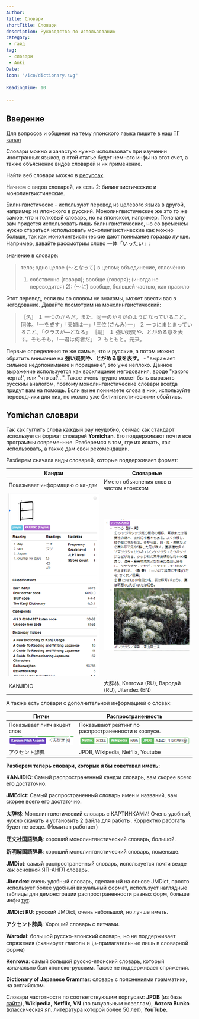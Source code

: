 ```yaml
---
Author:
title: Словари
shortTitle: Словари
description: Руководство по использованию
category: 
 - гайд
tag:
 - словари
 - Anki
Date: 
icon: "/ico/dictionary.svg"

ReadingTime: 10

---
```


## Введение

Для вопросов и общения на тему японского языка пишите в наш [ТГ канал](https://t.me/dekitaidan)

Словари можно и зачастую нужно использовать при изучении иностранных языков, в этой статье будет немного инфы на этот счет, а также объяснение видов словарей и их применение.

Найти веб словари можно в [ресурсах](/resources).

Начнем с видов словарей, их есть 2: билингвистические и монолингвистические.

Билингвистическе - используют перевод из целевого языка в другой, например из японского в русский. Монолингвистические же это то же самое, что и толковый словарь, но на японском, например. Поначалу вам придется использовать лишь билингвистические, но со временем нужно стараться использовать монолингвистические как можно больше, так как монолингвистические дают понимание гораздо лучше. Например, давайте рассмотрим слово 一体「いったい」:

значение в словаре:

>тело; одно целое
>{～となって} в целом; объединение, сплочённо
>1) собственно {говоря}; вообще {говоря}; (иногда не переводится)
>2): {～に} вообще, большей частью, как правило

Этот перевод, если вы со словом не знакомы, может ввести вас в негодование. Давайте посмотрим на монолингвистический:

>［名］
>１ 一つのからだ。また、同一のからだのようになっていること。同体。「—を成す」「夫婦は—」「三位 (さんみ) —」
>２ 一つにまとまっていること。「クラスが—となる」
>［副］
>１ 強い疑問や、とがめる意を表す。そもそも。「—君は何者だ」
>２ もともと。元来。

Первые определения те же самые, что и русские, а потом можно обратить внимание на **強い疑問や、とがめる意を表す。** - "выражает сильное недопонимание и порицание", это уже неплохо. Данное выражение используется как восклицание негодования, вроде "какого черта!", или "что за?...". Такое очень трудно может быть выразить русским аналогом, поэтому монолингвистические словари всегда придут вам на помощь. Если вы не понимаете слова в них, используйте переводчики для них, но можно уже билингвистическими обойтись.

## Yomichan словари

Так как гуглить слова каждый рау неудобно, сейчас как стандарт используется формат словарей **Yomichan**. Его поддерживают почти все программы современные. Разберемся в том, где их искать, как использовать, а также дам свои рекомендации.

Разберем сначала виды словарей, которые поддерживает формат:

| Кандзи                         | Словарные              | 
|--------------------------------|-----------------------------------------|
| Показывает информацию о кандзи | Имеют объяснения слов в чистом японском | 
| ![](/imgvid/kanjidic.png)  | ![](/imgvid/monoling.png)   |
| KANJIDIC                       | 大辞林, Kenrowa (RU), Вародай (RU), Jitendex (EN)    |

А также есть словари с дополнительной информацией о словах:

| Питчи                       | Распространенность                                  |
|-----------------------------|-----------------------------------------------------|
| Показывает питч акцент слов | Показывают рейтинг по распространенности в корпусе. |
| ![](/imgvid/pitch.png) | ![](/imgvid/frequency.png)                 |
| アクセント辞典              | JPDB, Wikipedia, Netflix, Youtube                   |

**Разберем теперь словари, которые я бы советовал иметь:**

**KANJIDIC**: Самый распространенный кандзи словарь, вам скорее всего его достаточно.

**JMEdict**: Самый распространенный словарь имен и названий, вам скорее всего его достаточно.

**大辞林**: Монолингвистический словарь с КАРТИНКАМИ! Очень удобный, нужно скачать и установить 2 файла для работы. Корректно работать будет не везде. (Йомитан работает)

**旺文社国語辞典**: хороший монолингвистический словарь, большой.

**新明解国語辞典**: хороший монолингвистический словарь, поменьше.

**JMDict**: самый распространенный словарь, используется почти везде как основной ЯП-АНГЛ словарь.

**Jitendex**: очень удобный словарь, сделанный на основе JMDict, просто использует более удобный визуальный формат, использует наглядные таблицы для демонстрации распространенности разных форм, больше инфы [тут](https://jitendex.org/).    

**JMDict RU**: русский JMDict, очень небольшой, но лучше иметь.

**アクセント辞典**: Хороший словарь с питчами.

**Warodai**: большой русско-японский словарь, но не поддерживает спряжения (сканирует глаголы и い-прилагательные лишь в словарной форме)

**Kenrowa**: самый большой русско-японский словарь, который изначально был японско-русским. Также не поддерживает спряжения.

**Dictionary of Japanese Grammar**: словарь с пояснениями грамматики, на английском.

Словари частотности по соответствующим корпусам: **JPDB** (из базы [сайта](https://jpdb.io/)), **Wikipedia**, **Netflix**, **VN** (по визуальным новеллам), **Aozora Bunko** (классическая яп. литература которой более 50 лет), **YouTube**.
